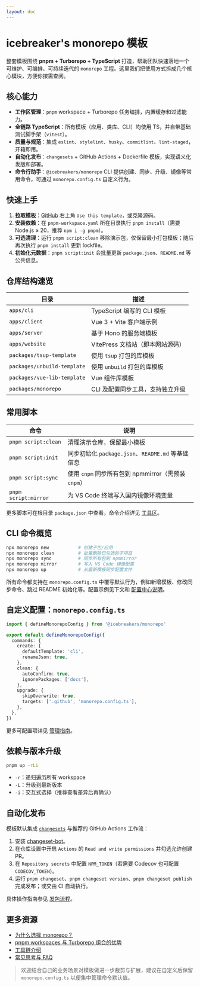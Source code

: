 ```yaml
---
layout: doc
---
```


# icebreaker's monorepo 模板

整套模板围绕 **pnpm + Turborepo + TypeScript** 打造，帮助团队快速落地一个可维护、可编排、可持续迭代的 `monorepo` 工程。这里我们把使用方式拆成几个核心模块，方便你按需查阅。

## 核心能力

- **工作区管理**：`pnpm` workspace + Turborepo 任务编排，内置缓存和过滤能力。
- **全链路 TypeScript**：所有模板（应用、类库、CLI）均使用 TS，并自带基础测试脚手架（`vitest`）。
- **质量与规范**：集成 `eslint`、`stylelint`、`husky`、`commitlint`、`lint-staged`，开箱即用。
- **自动化发布**：`changesets` + GitHub Actions + Dockerfile 模板，实现语义化发版和部署。
- **命令行助手**：`@icebreakers/monorepo` CLI 提供创建、同步、升级、镜像等常用命令，可通过 `monorepo.config.ts` 自定义行为。

## 快速上手

1. **拉取模板**：[GitHub](https://github.com/sonofmagic/monorepo-template) 右上角 `Use this template`，或克隆源码。
2. **安装依赖**：在 `pnpm-workspace.yaml` 所在目录执行 `pnpm install`（需要 Node.js ≥ 20，推荐 `npm i -g pnpm`）。
3. **可选清理**：运行 `pnpm script:clean` 移除演示包，仅保留最小打包模板；随后再次执行 `pnpm install` 更新 lockfile。
4. **初始化元数据**：`pnpm script:init` 会批量更新 `package.json`、`README.md` 等公共信息。

## 仓库结构速览

| 目录                        | 描述                             |
| --------------------------- | -------------------------------- |
| `apps/cli`                  | TypeScript 编写的 CLI 模板       |
| `apps/client`               | Vue 3 + Vite 客户端示例          |
| `apps/server`               | 基于 Hono 的服务端模板           |
| `apps/website`              | VitePress 文档站（即本网站源码） |
| `packages/tsup-template`    | 使用 `tsup` 打包的库模板         |
| `packages/unbuild-template` | 使用 `unbuild` 打包的库模板      |
| `packages/vue-lib-template` | Vue 组件库模板                   |
| `packages/monorepo`         | CLI 及配置同步工具，支持独立升级 |

## 常用脚本

| 命令                 | 说明                                                |
| -------------------- | --------------------------------------------------- |
| `pnpm script:clean`  | 清理演示仓库，保留最小模板                          |
| `pnpm script:init`   | 同步初始化 `package.json`、`README.md` 等基础信息   |
| `pnpm script:sync`   | 使用 `cnpm` 同步所有包到 npmmirror（需预装 `cnpm`） |
| `pnpm script:mirror` | 为 VS Code 终端写入国内镜像环境变量                 |

更多脚本可在根目录 `package.json` 中查看，命令介绍详见 [工具区](./tools/turborepo.md)。

## CLI 命令概览

```bash
npx monorepo new           # 创建子包/应用
npx monorepo clean         # 批量删除已勾选的子项目
npx monorepo sync          # 同步所有包到 npmmirror
npx monorepo mirror        # 写入 VS Code 镜像配置
npx monorepo up            # 从最新模板同步配置文件
```

所有命令都支持在 `monorepo.config.ts` 中覆写默认行为，例如新增模板、修改同步命令、跳过 README 初始化等。配置示例见下文和 [配置中心说明](./monorepo/manage.md#使用-monorepo-configts-定制命令行为)。

## 自定义配置：`monorepo.config.ts`

```ts
import { defineMonorepoConfig } from '@icebreakers/monorepo'

export default defineMonorepoConfig({
  commands: {
    create: {
      defaultTemplate: 'cli',
      renameJson: true,
    },
    clean: {
      autoConfirm: true,
      ignorePackages: ['docs'],
    },
    upgrade: {
      skipOverwrite: true,
      targets: ['.github', 'monorepo.config.ts'],
    },
  },
})
```

更多可配置项详见 [管理指南](./monorepo/manage.md)。

## 依赖与版本升级

```bash
pnpm up -rLi
```

- `-r`：递归遍历所有 workspace
- `-L`：升级到最新版本
- `-i`：交互式选择（推荐查看差异后再确认）

## 自动化发布

模板默认集成 [`changesets`](https://github.com/changesets/changesets) 与推荐的 GitHub Actions 工作流：

1. 安装 [changeset-bot](https://github.com/apps/changeset-bot)。
2. 在仓库设置中开启 `Actions` 的 `Read and write permissions` 并勾选允许创建 PR。
3. 在 `Repository secrets` 中配置 `NPM_TOKEN`（若需要 Codecov 也可配置 `CODECOV_TOKEN`）。
4. 运行 `pnpm changeset`、`pnpm changeset version`、`pnpm changeset publish` 完成发布；或交由 CI 自动执行。

具体操作指南参见 [发包流程](./monorepo/publish.md)。

## 更多资源

- [为什么选择 monorepo？](./monorepo/index.md)
- [pnpm workspaces 与 Turborepo 组合的优势](./monorepo/manage.md)
- [工具链介绍](./tools/turborepo.md)
- [常见思考与 FAQ](./thinking.md)

> 欢迎结合自己的业务场景对模板做进一步裁剪与扩展，建议在自定义后保留 `monorepo.config.ts` 以便集中管理命令默认值。
